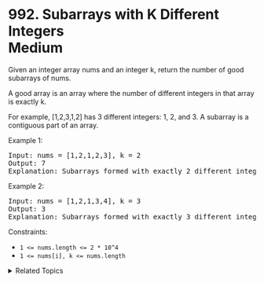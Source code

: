 # 992. Subarrays with K Different Integers<br> Medium

Given an integer array nums and an integer k, return the number of good subarrays of nums.

A good array is an array where the number of different integers in that array is exactly k.

For example, [1,2,3,1,2] has 3 different integers: 1, 2, and 3.
A subarray is a contiguous part of an array.


Example 1:

<pre>
Input: nums = [1,2,1,2,3], k = 2
Output: 7
Explanation: Subarrays formed with exactly 2 different integers: [1,2], [2,1], [1,2], [2,3], [1,2,1], [2,1,2], [1,2,1,2]
</pre>

Example 2:

<pre>
Input: nums = [1,2,1,3,4], k = 3
Output: 3
Explanation: Subarrays formed with exactly 3 different integers: [1,2,1,3], [2,1,3], [1,3,4].
</pre>

Constraints:

- `1 <= nums.length <= 2 * 10^4`
- `1 <= nums[i], k <= nums.length`

<details>

<summary> Related Topics </summary>

-   `Sliding Window`

</details>